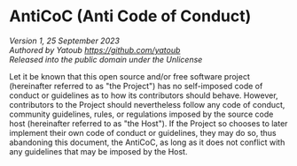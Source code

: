 AntiCoC (Anti Code of Conduct)
==============================

_Version 1, 25 September 2023_  
_Authored by Yatoub <https://github.com/yatoub>_  
_Released into the public domain under the Unlicense_  

Let it be known that this open source and/or free software project (hereinafter referred to as "the Project") has no self-imposed code of conduct or guidelines as to how its contributors should behave. However, contributors to the Project should nevertheless follow any code of conduct, community guidelines, rules, or regulations imposed by the source code host (hereinafter referred to as "the Host"). If the Project so chooses to later implement their own code of conduct or guidelines, they may do so, thus abandoning this document, the AntiCoC, as long as it does not conflict with any guidelines that may be imposed by the Host.
